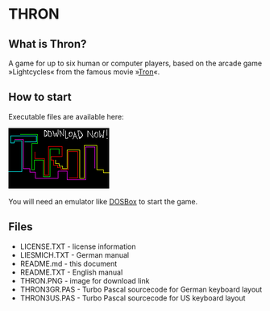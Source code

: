 # THRON

## What is Thron?

A game for up to six human or computer players, based on the arcade game »Lightcycles« from the famous movie »[Tron](https://www.imdb.com/title/tt0084827/)«.

## How to start

Executable files are available here:

[![Thron - download now!](THRON.PNG)](http://turbo.elitepiraten.de/thron3.zip)

You will need an emulator like [DOSBox](https://www.dosbox.com) to start the game.

## Files

* LICENSE.TXT - license information
* LIESMICH.TXT - German manual
* README.md - this document
* README.TXT - English manual
* THRON.PNG - image for download link
* THRON3GR.PAS - Turbo Pascal sourcecode for German keyboard layout
* THRON3US.PAS - Turbo Pascal sourcecode for US keyboard layout
